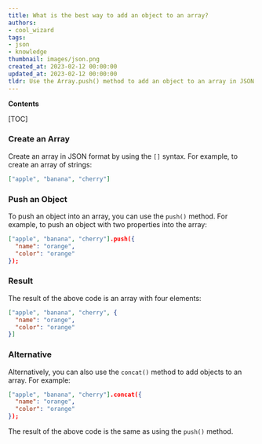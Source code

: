```yaml
---
title: What is the best way to add an object to an array?
authors:
- cool_wizard
tags:
- json
- knowledge
thumbnail: images/json.png
created_at: 2023-02-12 00:00:00
updated_at: 2023-02-12 00:00:00
tldr: Use the Array.push() method to add an object to an array in JSON.
---
```


**Contents**

[TOC]

### Create an Array

Create an array in JSON format by using the `[]` syntax. For example, to create an array of strings:

```json
["apple", "banana", "cherry"]
```

### Push an Object

To push an object into an array, you can use the `push()` method. For example, to push an object with two properties into the array:

```json
["apple", "banana", "cherry"].push({
  "name": "orange",
  "color": "orange"
});
```

### Result

The result of the above code is an array with four elements:

```json
["apple", "banana", "cherry", {
  "name": "orange",
  "color": "orange"
}]
```

### Alternative

Alternatively, you can also use the `concat()` method to add objects to an array. For example:

```json
["apple", "banana", "cherry"].concat({
  "name": "orange",
  "color": "orange"
});
```

The result of the above code is the same as using the `push()` method.
